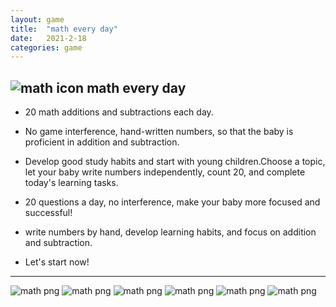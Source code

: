 ```yaml
---
layout: game
title:  "math every day"
date:   2021-2-18
categories: game 
---
```

![math icon](http://humpback.me/game/math/math-icon.png)  math every day  
---
* 20 math additions and subtractions each day.  
* No game interference, hand-written numbers, so that the baby is proficient in addition and subtraction.  
* Develop good study habits and start with young children.Choose a topic, let your baby write numbers independently, count 20, and complete today's learning tasks.   
* 20 questions a day, no interference, make your baby more focused and successful!   
* write numbers by hand, develop learning habits, and focus on addition and subtraction.
  
* Let's start now!   
---
  
![math png](http://humpback.me/game/math/7.png)
![math png](http://humpback.me/game/math/2.png)
![math png](http://humpback.me/game/math/3.png)
![math png](http://humpback.me/game/math/4.png)
![math png](http://humpback.me/game/math/5.png)
![math png](http://humpback.me/game/math/6.png)



